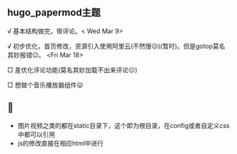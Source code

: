## hugo_papermod主题
√ 基本结构做完，带评论。< Wed Mar 9> 

√ 初步优化，首页修改，资源引入使用阿里云(不然慢😥)(暂时)。但是gotop莫名其妙报错😑。 <Fri Mar 18>

□ 差优化评论功能(莫名其妙加载不出来评论😑)

□ 想做个音乐播放器组件😛

## 🥸

- 图片视频之类的都在static目录下，这个即为根目录，在config或者自定义css中都可以引用
- js的修改直接在相应html中进行